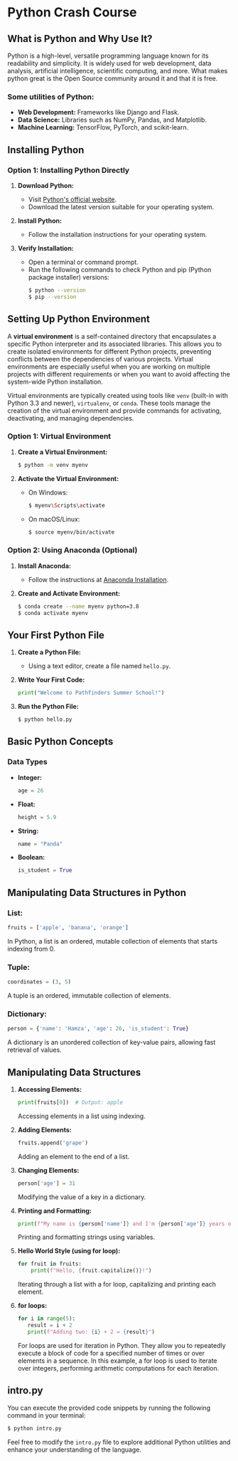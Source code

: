 # Python Crash Course

## What is Python and Why Use It?

Python is a high-level, versatile programming language known for its readability and simplicity. It is widely used for web development, data analysis, artificial intelligence, scientific computing, and more. What makes python great is the Open Source community around it and that it is free.

### Some utilities of Python:

- **Web Development:** Frameworks like Django and Flask.
- **Data Science:** Libraries such as NumPy, Pandas, and Matplotlib.
- **Machine Learning:** TensorFlow, PyTorch, and scikit-learn.

## Installing Python

### Option 1: Installing Python Directly

1. **Download Python:**
   - Visit [Python's official website](https://www.python.org/downloads/).
   - Download the latest version suitable for your operating system.

2. **Install Python:**
   - Follow the installation instructions for your operating system.

3. **Verify Installation:**
   - Open a terminal or command prompt.
   - Run the following commands to check Python and pip (Python package installer) versions:
     ```bash
     $ python --version
     $ pip --version
     ```

## Setting Up Python Environment

A **virtual environment** is a self-contained directory that encapsulates a specific Python interpreter and its associated libraries. This allows you to create isolated environments for different Python projects, preventing conflicts between the dependencies of various projects. Virtual environments are especially useful when you are working on multiple projects with different requirements or when you want to avoid affecting the system-wide Python installation.

Virtual environments are typically created using tools like `venv` (built-in with Python 3.3 and newer), `virtualenv`, or `conda`. These tools manage the creation of the virtual environment and provide commands for activating, deactivating, and managing dependencies.

### Option 1: Virtual Environment

1. **Create a Virtual Environment:**
   ```bash
   $ python -m venv myenv
   ```

2. **Activate the Virtual Environment:**
   - On Windows:
     ```bash
     $ myenv\Scripts\activate
     ```
   - On macOS/Linux:
     ```bash
     $ source myenv/bin/activate
     ```

### Option 2: Using Anaconda (Optional)

1. **Install Anaconda:**
   - Follow the instructions at [Anaconda Installation](https://www.anaconda.com/products/distribution).

2. **Create and Activate Environment:**
   ```bash
   $ conda create --name myenv python=3.8
   $ conda activate myenv
   ```

## Your First Python File

1. **Create a Python File:**
   - Using a text editor, create a file named `hello.py`.

2. **Write Your First Code:**
   ```python
   print("Welcome to Pathfinders Summer School!")
   ```

3. **Run the Python File:**
   ```bash
   $ python hello.py
   ```

## Basic Python Concepts

### Data Types

- **Integer:**
  ```python
  age = 26
  ```

- **Float:**
  ```python
  height = 5.9
  ```

- **String:**
  ```python
  name = "Panda"
  ```

- **Boolean:**
  ```python
  is_student = True
  ```

## Manipulating Data Structures in Python

### List:
```python
fruits = ['apple', 'banana', 'orange']
```
In Python, a list is an ordered, mutable collection of elements that starts indexing from 0.

### Tuple:
```python
coordinates = (3, 5)
```
A tuple is an ordered, immutable collection of elements.

### Dictionary:
```python
person = {'name': 'Hamza', 'age': 26, 'is_student': True}
```
A dictionary is an unordered collection of key-value pairs, allowing fast retrieval of values.

## Manipulating Data Structures

1. **Accessing Elements:**
   ```python
   print(fruits[0])  # Output: apple
   ```
   Accessing elements in a list using indexing.

2. **Adding Elements:**
   ```python
   fruits.append('grape')
   ```
   Adding an element to the end of a list.

3. **Changing Elements:**
   ```python
   person['age'] = 31
   ```
   Modifying the value of a key in a dictionary.

4. **Printing and Formatting:**
   ```python
   print(f"My name is {person['name']} and I'm {person['age']} years old.")
   ```
   Printing and formatting strings using variables.

5. **Hello World Style (using for loop):**
   ```python
   for fruit in fruits:
       print(f"Hello, {fruit.capitalize()}!")
   ```
   Iterating through a list with a for loop, capitalizing and printing each element. 

6. **for loops:**
   ```python
   for i in range(5):
      result = i + 2
      print(f"Adding two: {i} + 2 = {result}")
   ```

   For loops are used for iteration in Python. They allow you to repeatedly execute a block of code for a specified number of times or over elements in a sequence. In this example, a for loop is used to iterate over integers, performing arithmetic computations for each iteration.

## intro.py

You can execute the provided code snippets by running the following command in your terminal:

```bash
$ python intro.py
```

Feel free to modify the `intro.py` file to explore additional Python utilities and enhance your understanding of the language.
